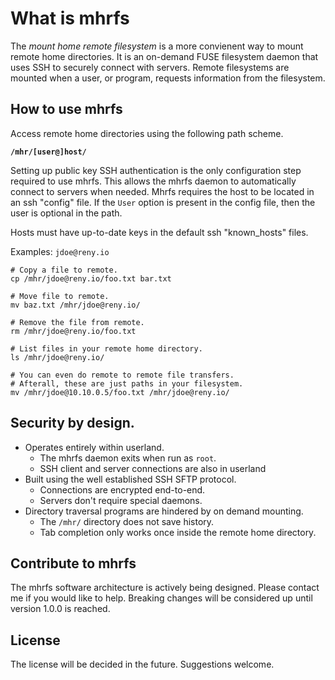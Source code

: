 # What is mhrfs

The *mount home remote filesystem* is a more convienent way to mount remote home directories.  It is an on-demand FUSE filesystem daemon that uses SSH to securely connect with servers. Remote filesystems are mounted when a user, or program, requests information from the filesystem.

## How to use mhrfs

Access remote home directories using the following path scheme.

**`/mhr/[user@]host/`**

Setting up public key SSH authentication is the only configuration step required to use mhrfs. This allows the mhrfs daemon to automatically connect to servers when needed. Mhrfs requires the host to be located in an ssh "config" file.  If the `User` option is present in the config file, then the user is optional in the path.

Hosts must have up-to-date keys in the default ssh "known_hosts" files.

Examples: `jdoe@reny.io`

    # Copy a file to remote.
    cp /mhr/jdoe@reny.io/foo.txt bar.txt
    
    # Move file to remote.
    mv baz.txt /mhr/jdoe@reny.io/
    
    # Remove the file from remote.
    rm /mhr/jdoe@reny.io/foo.txt
    
    # List files in your remote home directory.
    ls /mhr/jdoe@reny.io/
    
    # You can even do remote to remote file transfers.
    # Afterall, these are just paths in your filesystem.
    mv /mhr/jdoe@10.10.0.5/foo.txt /mhr/jdoe@reny.io/


## Security by design.

- Operates entirely within userland.
  - The mhrfs daemon exits when run as `root`.
  - SSH client and server connections are also in userland
- Built using the well established SSH SFTP protocol.
  - Connections are encrypted end-to-end.
  - Servers don't require special daemons.
- Directory traversal programs are hindered by on demand mounting.
  - The `/mhr/` directory does not save history.
  - Tab completion only works once inside the remote home directory.

## Contribute to mhrfs

The mhrfs software architecture is actively being designed.  Please contact me if you would like to help. Breaking changes will be considered up until version 1.0.0 is reached.

## License 

The license will be decided in the future.  Suggestions welcome.
